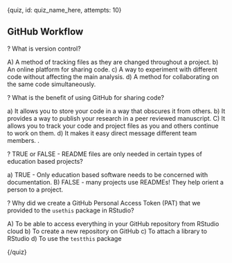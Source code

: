
{quiz, id: quiz_name_here, attempts: 10}

## GitHub Workflow

? What is version control?

A) A method of tracking files as they are changed throughout a project.
b) An online platform for sharing code.
c) A way to experiment with different code without affecting the main analysis.
d) A method for collaborating on the same code simultaneously.

? What is the benefit of using GitHub for sharing code?

a) It allows you to store your code in a way that obscures it from others.
b) It provides a way to publish your research in a peer reviewed manuscript.
C) It allows you to track your code and project files as you and others continue to work on them.
d) It makes it easy direct message different team members. .

? TRUE or FALSE - README files are only needed in certain types of education based projects?

a) TRUE - Only education based software needs to be concerned with documentation. 
B) FALSE - many projects use READMEs! They help orient a person to a project.

? Why did we create a GitHub Personal Access Token (PAT) that we provided to the `usethis` package in RStudio?

A) To be able to access everything in your GitHub repository from RStudio cloud
b) To create a new repository on GitHub
c) To attach a library to RStudio
d) To use the `testthis` package




{/quiz}
